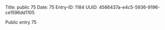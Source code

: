 Title: public 75
Date: 75
Entry-ID: 1184
UUID: 4566437a-e4c5-5936-9196-ce1596dd1105

Public entry 75
